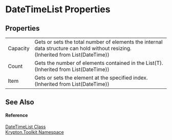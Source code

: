 # DateTimeList Properties




## Properties
<table>
<tr>
<td>Capacity</td>
<td>Gets or sets the total number of elements the internal data structure can hold without resizing.<br />(Inherited from List(DateTime))</td></tr>
<tr>
<td>Count</td>
<td>Gets the number of elements contained in the List(T).<br />(Inherited from List(DateTime))</td></tr>
<tr>
<td>Item</td>
<td>Gets or sets the element at the specified index.<br />(Inherited from List(DateTime))</td></tr>
</table>

## See Also


#### Reference
<a href="090ff2df-51a6-a5de-72c7-b2fe2ecbc5f8.md">DateTimeList Class</a>  
<a href="79d2eac2-21f4-54ff-7552-b20c33c30600.md">Krypton.Toolkit Namespace</a>  
